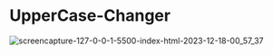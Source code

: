 # UpperCase-Changer

![screencapture-127-0-0-1-5500-index-html-2023-12-18-00_57_37](https://github.com/Krisheditz03/UpperCase-Changer/assets/135522095/faae4485-67e5-4694-b3dd-fefff8f97cc7)
